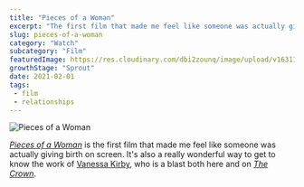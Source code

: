 ```yaml
---
title: "Pieces of a Woman"
excerpt: "The first film that made me feel like someone was actually giving birth on screen"
slug: pieces-of-a-woman
category: "Watch"
subcategory: "Film"
featuredImage: https://res.cloudinary.com/dbi2zounq/image/upload/v1631177280/titles/pieces-of-a-woman_ljypu1.png
growthStage: "Sprout"
date: 2021-02-01
tags:
 - film
 - relationships
---   
```

![Pieces of a Woman](./pieces-of-a-woman.png)

[_Pieces of a Woman_](https://www.imdb.com/title/tt11161474/) is the first film that made me feel like someone was actually giving birth on screen. It's also a really wonderful way to get to know the work of [Vanessa Kirby](https://www.imdb.com/name/nm3948952/?ref_=tt_cl_t1), who is a blast both here and on [_The Crown_](https://www.imdb.com/title/tt4786824/?ref_=nm_flmg_act_11).  
